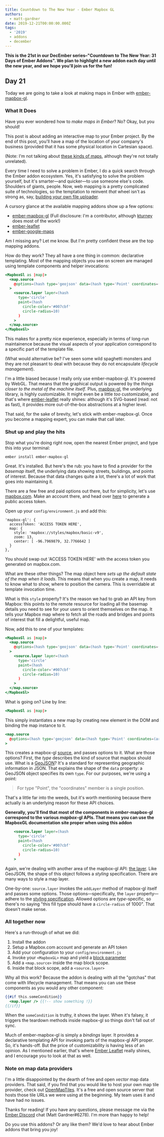 ```yaml
---
title: Countdown to The New Year - Ember Mapbox GL
authors:
  - matt-gardner
date: 2019-12-21T00:00:00.000Z
tags:
  - '2019'
  - addons
  - december
---
```



**This is the 21st in our DecEmber series–"Countdown to The New Year: 31 Days of Ember Addons". We plan to highlight a new addon each day until the new year, and we hope you'll join us for the fun!**

## Day 21

Today we are going to take a look at making maps in Ember with [ember-mapbox-gl](https://emberobserver.com/addons/ember-mapbox-gl).

<!-- READMORE -->

### What It Does

Have you ever wondered how to _make maps in Ember_? No? Okay, but you should!

This post is about adding an interactive map to your Ember project. By the end of this post, you'll have a map of the location of your company's business (provided that it has some physical location in Cartesian space).

(Note: I'm not talking about [these kinds of maps](https://developer.mozilla.org/en-US/docs/Web/JavaScript/Reference/Global_Objects/Map), although they're not totally unrelated). 

Every time I need to solve a problem in Ember, I do a quick search through the Ember addon ecosystem.
Yes, it's satisfying to solve the problem yourself, but it's smarter—and quicker—to use someone else's code. Shoulders of giants, people. Now, web mapping is a pretty complicated suite of technologies, so the temptation to reinvent _that_ wheel isn't as strong as,
say, [building your own file uploader](https://emberobserver.com/?query=file%20upload).

A cursory glance at the available mapping addons show up a few options:

- [ember-mapbox-gl](https://github.com/kturney/ember-mapbox-gl) (Full disclosure: I'm a contributor, although [kturney](https://github.com/kturney) does most of the work!)
- [ember-leaflet](https://github.com/miguelcobain/ember-leaflet)
- [ember-google-maps](https://github.com/sandydoo/ember-google-maps)
 
Am I missing any? Let me know. But I'm pretty confident these are the top mapping addons.

How do they work? They all have a one thing in common: declarative templating. Most of the mapping objects you see on screen
are managed using template components and helper invocations:

```hbs
<MapboxGl as |map|>
  <map.source
    @options=(hash type='geojson' data=(hash type='Point' coordinates=(array  -96.7969879, 32.7766642 ))) as |source|
  >
    <source.layer layer=(hash
      type='circle'
      paint=(hash
        circle-color='#007cbf'
        circle-radius=10)
      )
    >
  </map.source>
</MapboxGl>
```

This makes for a pretty nice experience, especially in terms of long-run maintainence because the visual aspects of
your application correspond to a specific part of the template file. 

(What would alternative be? I've seen some wild spaghetti monsters and they are not pleasant to deal with because they
do not encapsulate _lifecycle management_).

I'm a little biased because I really only use ember-mapbox-gl. It's powered by WebGL. That means that the graphical output is powered by the
_things closer to the metal of the machine itself_. Plus, [mapbox-gl](https://github.com/mapbox/mapbox-gl-js), the underlying library,
is highly customizable. It might even be a little _too_ customizable, and that's where [ember-leaflet](https://github.com/miguelcobain/ember-leaflet) really shines:
although it's SVG-based (read: not as fast), it provides more out-of-the-box abstractions at a higher level.

That said, for the sake of brevity, let's stick with ember-mapbox-gl. Once you become a mapping expert, you can make that call later.

### Shut up and play the hits

Stop what you're doing right now, open the nearest Ember project, and type this into your terminal:

`ember install ember-mapbox-gl`

Great. It's installed. But here's the rub: you have to find a provider for the _basemap_ itself, the underlying data showing  streets, buildings, and points of interest. Because that data changes quite a lot, there's a lot of work that goes into maintaining it.

There are a few free and paid options out there, but for simplicity, let's use [mapbox.com](mapbox.com). Make an account there, and head over [here](https://account.mapbox.com/access-tokens/create) to generate a public access token.

Open up your `config/environment.js` and add this:

```
'mapbox-gl': {
  accessToken: 'ACCESS TOKEN HERE',
  map: {
    style: 'mapbox://styles/mapbox/basic-v9',
    zoom: 13,
    center: [ -96.7969879, 32.7766642 ]
  }
},
```

You should swap out 'ACCESS TOKEN HERE' with the access token you generated on mapbox.com.

What are these other things? The map object here _sets up the default state of the map when it loads_. This means that when you create a map, it needs to know what to show, where to position the camera. This is overridable at template invocation time.

What is this `style` property? It's the reason we had to grab an API key from Mapbox: this points to the remote resource for loading all the basemap details you need to see for your users to orient themselves on the map. It tells your Mapbox map where to fetch all the roads and bridges and points of interest that fill a delightful, useful map.

Now, add this to one of your templates:

```hbs
<MapboxGl as |map|>
  <map.source
    @options=(hash type='geojson' data=(hash type='Point' coordinates=(array  -96.7969879, 32.7766642 ))) as |source|
  >
    <source.layer layer=(hash
      type='circle'
      paint=(hash
        circle-color='#007cbf'
        circle-radius=10)
      )
    >
  </map.source>
</MapboxGl>
```

What is going on? Line by line:

```hbs
<MapboxGl as |map|>
```

This simply instantiates a new map by creating new element in the DOM and binding the map instance to it.


```hbs
<map.source
  @options=(hash type='geojson' data=(hash type='Point' coordinates=(array  -96.7969879, 32.7766642 ))) as |source|
>
```

This creates a mapbox-gl [source](https://docs.mapbox.com/mapbox-gl-js/api/#sources), and passes options to it. What are those options? First, the _type_ describes the kind of source that mapbox should use. What is a [GeoJSON](https://geojson.org/)? It's a standard for representing geographic information in JSON. That explains the shape of the `data` property: a GeoJSON object specifies its own `type`. For our purposes, we're using a point: 

> For type "Point", the "coordinates" member is a single position.

That's a little far into the weeds, but it's worth mentioning because there actually is an underlying reason for these API choices.

**Generally, you'll find that most of the components in _ember_-mapbox-gl correspond to the various _mapbox_-gl APIs. That means you can use the MapboxGL documentation site proper when using this addon**

```hbs
    <source.layer layer=(hash
      type='circle'
      paint=(hash
        circle-color='#007cbf'
        circle-radius=10)
      )
    >
```

Again, we're dealing with another area of the mapbox-gl API: [the layer](https://docs.mapbox.com/mapbox-gl-js/style-spec/#layers). Like GeoJSON, the shape of this object follows a _styling_ specification. There are many ways to style a map layer.

One-by-one: `source.layer` invokes the `addLayer` method of mapbox-gl itself and passes some options. Those options—specifically, the `layer` property—adhere to the [styling specification](https://docs.mapbox.com/mapbox-gl-js/style-spec/). Allowed options are _type_-specific, so there's no saying "this fill type should have a `circle-radius` of 1000". That doesn't make sense.

### All together now

Here's a run-through of what we did:

  1. Install the addon
  2. Setup a Mapbox.com account and generate an API token
  3. Add your configuration to your `config/environment.js`
  4. Invoke your `<MapboxGL>` map and yield a [block parameter](https://guides.emberjs.com/release/components/block-content/#toc_block-parameters)
  5. Add a `<map.source>` inside the map block scope.
  6. Inside that block scope, add a `<source.layer>`

Why all this work? Because the addon is dealing with all the "gotchas" that come with lifecycle management. That means you can use these components as you would any other component:

```hbs
{{#if this.someCondition}}
  <map.layer /> {{!-- show something !}}
{{/if}}
```

When the `someCondition` is truthy, it shows the layer. When it's falsey, it triggers the teardown methods inside mapbox-gl so things don't fall out of sync.

Much of ember-mapbox-gl is simply a _bindings_ layer. It provides a declarative templating API for invoking parts of the mapbox-gl API proper. So, it's hands-off. But the price of customizability is having less of an opinion. As I mentioned earlier, that's where [Ember Leaflet](https://miguelcobain.github.io/ember-leaflet/) really shines, and I encourage you to look at that as well.

### Note on map data providers

I'm a little disappointed by the dearth of free and open _vector_ map data providers. That said, if you find that you would like to host your own map tile provider, check out [OpenMapTiles](https://openmaptiles.org/). It's a free and open source server that hosts those tile URLs we were using at the beginning. My team uses it and have had no issues.

Thanks for reading! If you have any questions, please message me via the [Ember Discord](https://discord.gg/emberjs) chat (Matt Gardner#6278). 
I'm more than happy to help! 

Do you use this addons? Or any like them? We'd love to hear about Ember addons that bring you joy!
